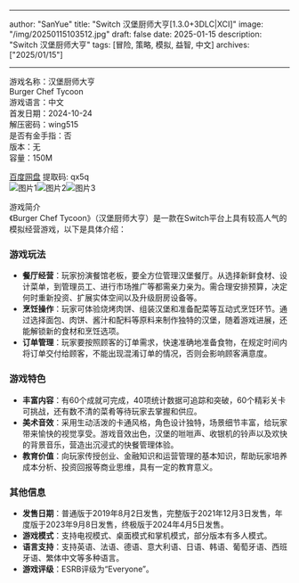 
---
author: "SanYue"
title: "Switch 汉堡厨师大亨[1.3.0+3DLC|XCI]"
image: "/img/20250115103512.jpg"
draft: false
date: 2025-01-15
description: "Switch 汉堡厨师大亨"
tags: [冒险, 策略, 模拟, 益智, 中文]
archives: ["2025/01/15"]

---

游戏名称：汉堡厨师大亨   
Burger Chef Tycoon    
游戏语言：中文  
首发日期：2024-10-24  
解压密码：wing515  
是否有金手指：否  
版本：无   
容量：150M

[百度网盘](https://pan.baidu.com/s/1ALjsXuYUhbJrLATsc60krg) 提取码: qx5q  
![图片1](/img/e21d8c.jpg)![图片2](/img/1b1519.jpg)![图片3](/img/8d3bbf.jpg)  

游戏简介  
《Burger Chef Tycoon》（汉堡厨师大亨）是一款在Switch平台上具有较高人气的模拟经营游戏，以下是具体介绍：

### 游戏玩法
- **餐厅经营**：玩家扮演餐馆老板，要全方位管理汉堡餐厅。从选择新鲜食材、设计菜单，到管理员工、进行市场推广等都需亲力亲为。需合理安排预算，决定何时重新投资、扩展实体空间以及升级厨房设备等。
- **烹饪操作**：玩家可体验烧烤肉饼、组装汉堡和准备配菜等互动式烹饪环节。通过选择面包、肉饼、酱汁和配料等原料来制作独特的汉堡，随着游戏进展，还能解锁新的食材和烹饪选项。
- **订单管理**：玩家要按照顾客的订单需求，快速准确地准备食物，在规定时间内将订单交付给顾客，不能出现混淆订单的情况，否则会影响顾客满意度。

### 游戏特色
- **丰富内容**：有60个成就可完成，40项统计数据可追踪和突破，60个精彩关卡可挑战，还有数不清的菜肴等待玩家去掌握和供应。
- **美术音效**：采用生动活泼的卡通风格，角色设计独特，场景细节丰富，给玩家带来愉快的视觉享受。游戏音效出色，汉堡的咝咝声、收银机的铃声以及欢快的背景音乐，营造出沉浸式的快餐管理体验。
- **教育价值**：向玩家传授创业、金融知识和运营管理的基本知识，帮助玩家培养成本分析、投资回报等商业思维，具有一定的教育意义。

### 其他信息
- **发售日期**：普通版于2019年8月2日发售，完整版于2021年12月3日发售，年度版于2023年9月8日发售，终极版于2024年4月5日发售。
- **游戏模式**：支持电视模式、桌面模式和掌机模式，部分版本有多人模式。
- **语言支持**：支持英语、法语、德语、意大利语、日语、韩语、葡萄牙语、西班牙语、繁体中文等多种语言。
- **游戏评级**：ESRB评级为“Everyone”。
